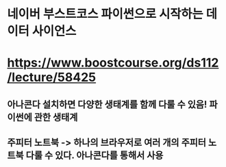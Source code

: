 # 네이버 부스트코스 파이썬으로 시작하는 데이터 사이언스
# https://www.boostcourse.org/ds112/lecture/58425
## 아나콘다 설치하면 다양한 생태계를 함께 다룰 수 있음! 파이썬에 관한 생태계
## 주피터 노트북 -> 하나의 브라우저로 여러 개의 주피터 노트북 다룰 수 있다. 아나콘다를 통해서 사용
